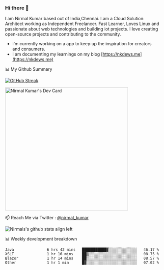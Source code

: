 ### Hi there 👋

 I am Nirmal Kumar based out of India,Chennai. I am a Cloud Solution Architect working as Independent Freelancer. Fast Learner, Loves Linux and passionate about web technologies and building iot projects. I love creating open-source projects and contributing to the community.

- I’m currently working on a app to keep up the inspiration for creators and consumers.
- I am documenting my learnings on my blog [https://nkdews.me](https://nkdews.me)


📊 My Github Summary

[![GitHub Streak](https://github-readme-streak-stats.herokuapp.com?user=nk-gears&theme=dark&hide_border=true&date_format=M%20j%5B%2C%20Y%5D)](https://git.io/streak-stats)

<a href="https://app.daily.dev/nirmal_kumar"><img src="https://api.daily.dev/devcards/a16cfcf02d384b16b41de71ce4d1d811.png?r=8ve" width="400" alt="Nirmal Kumar's Dev Card"/></a>

📫 Reach Me via  Twitter : [@nirmal_kumar](https://twitter.com/nirmal_kumar)

![Nirmals's github stats align left](https://github-readme-stats.vercel.app/api?username=nk-gears&show_icons=true)


📊 Weekly development breakdown

<!--START_SECTION:waka-->

```text
Java               6 hrs 42 mins   ███████████▓░░░░░░░░░░░░░   46.17 %
XSLT               1 hr 16 mins    ██▒░░░░░░░░░░░░░░░░░░░░░░   08.75 %
Blazor             1 hr 14 mins    ██░░░░░░░░░░░░░░░░░░░░░░░   08.57 %
Other              1 hr 1 min      █▓░░░░░░░░░░░░░░░░░░░░░░░   07.02 %
```

<!--END_SECTION:waka-->


